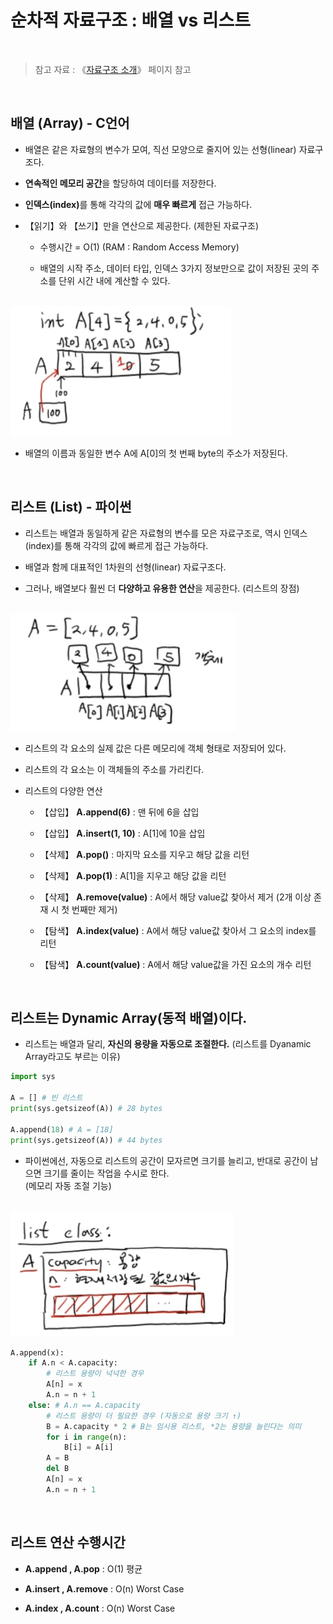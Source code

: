 # 순차적 자료구조 : 배열 vs 리스트

<br/>

>  참고 자료 : 《<a href="https://github.com/SangYoonLee1231/TIL/blob/main/DataStructure/data_structure_introduction.md">자료구조 소개</a>》 페이지 참고

<br/>

## 배열 (Array) - C언어

* 배열은 같은 자료형의 변수가 모여, 직선 모양으로 줄지어 있는 선형(linear) 자료구조다.

* <strong>연속적인 메모리 공간</strong>을 할당하여 데이터를 저장한다.

* <strong>인덱스(index)</strong>를 통해 각각의 값에 <strong>매우 빠르게</strong> 접근 가능하다.

* 【읽기】와 【쓰기】만을 연산으로 제공한다. (제한된 자료구조)  
   
   * 수행시간 = O(1) (RAM : Random Access Memory)

   * 배열의 시작 주소, 데이터 타입, 인덱스 3가지 정보만으로 값이 저장된 곳의 주소를 단위 시간 내에 계산할 수 있다.

<br/>

<img src="img/array1.png">

* 배열의 이름과 동일한 변수 A에 A[0]의 첫 번째 byte의 주소가 저장된다.

<br/>

## 리스트 (List) - 파이썬

* 리스트는 배열과 동일하게 같은 자료형의 변수를 모은 자료구조로, 역시 인덱스(index)를 통해 각각의 값에 빠르게 접근 가능하다.

* 배열과 함께 대표적인 1차원의 선형(linear) 자료구조다.

* 그러나, 배열보다 훨씬 더 <strong>다양하고 유용한 연산</strong>을 제공한다. (리스트의 장점)

<br/>

<img src="img/list1.png">

* 리스트의 각 요소의 실제 값은 다른 메모리에 객체 형태로 저장되어 있다.

* 리스트의 각 요소는 이 객체들의 주소를 가리킨다.

* 리스트의 다양한 연산

  * 【삽입】 <strong>A.append(6)</strong> : 맨 뒤에 6을 삽입

  * 【삽입】 <strong>A.insert(1, 10)</strong> : A[1]에 10을 삽입

  * 【삭제】 <strong>A.pop()</strong> : 마지막 요소를 지우고 해당 값을 리턴
  
  * 【삭제】 <strong>A.pop(1)</strong> : A[1]을 지우고 해당 값을 리턴

  * 【삭제】 <strong>A.remove(value)</strong> : A에서 해당 value값 찾아서 제거 (2개 이상 존재 시 첫 번째만 제거)

  * 【탐색】 <strong>A.index(value)</strong> : A에서 해당 value값 찾아서 그 요소의 index를 리턴

  * 【탐색】 <strong>A.count(value)</strong> : A에서 해당 value값을 가진 요소의 개수 리턴


<br/>

## 리스트는 Dynamic Array(동적 배열)이다.

* 리스트는 배열과 달리, <strong>자신의 용량을 자동으로 조절한다.</strong> (리스트를 Dyanamic Array라고도 부르는 이유)

```python
import sys

A = [] # 빈 리스트
print(sys.getsizeof(A)) # 28 bytes

A.append(18) # A = [18]
print(sys.getsizeof(A)) # 44 bytes
```

* 파이썬에선, 자동으로 리스트의 공간이 모자르면 크기를 늘리고, 반대로 공간이 남으면 크기를 줄이는 작업을 수시로 한다.  
(메모리 자동 조절 기능)

<br/>

<img src="img/list2.png">

```python
A.append(x):
    if A.n < A.capacity:
        # 리스트 용량이 넉넉한 경우
        A[n] = x
        A.n = n + 1
    else: # A.n == A.capacity
        # 리스트 용량이 더 필요한 경우 (자동으로 용량 크기 ↑)
        B = A.capacity * 2 # B는 임시용 리스트, *2는 용량을 늘린다는 의미
        for i in range(n):
            B[i] = A[i]
        A = B
        del B
        A[n] = x
        A.n = n + 1
```

<br/>

## 리스트 연산 수행시간

* <strong>A.append , A.pop</strong> : O(1) 평균

* <strong>A.insert , A.remove</strong> : O(n) Worst Case

* <strong>A.index , A.count</strong> : O(n) Worst Case